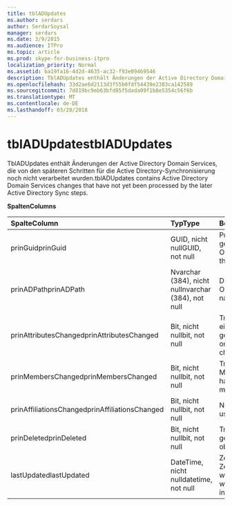 ```yaml
---
title: tblADUpdates
ms.author: serdars
author: SerdarSoysal
manager: serdars
ms.date: 3/9/2015
ms.audience: ITPro
ms.topic: article
ms.prod: skype-for-business-itpro
localization_priority: Normal
ms.assetid: ba19fa16-4d2d-4635-ac32-f93e09469546
description: TblADUpdates enthält Änderungen der Active Directory Domain Services, die von den späteren Schritten für die Active Directory-Synchronisierung noch nicht verarbeitet wurden.
ms.openlocfilehash: 33d2ae6d2113d3f55b0fdf54439e2383ca142589
ms.sourcegitcommit: 7d819bc9eb63bfd85f5dada09f1b8e5354c56f6b
ms.translationtype: MT
ms.contentlocale: de-DE
ms.lasthandoff: 03/28/2018
---
```

# <a name="tbladupdates"></a><span data-ttu-id="1c2a2-103">tblADUpdates</span><span class="sxs-lookup"><span data-stu-id="1c2a2-103">tblADUpdates</span></span>
 
<span data-ttu-id="1c2a2-104">TblADUpdates enthält Änderungen der Active Directory Domain Services, die von den späteren Schritten für die Active Directory-Synchronisierung noch nicht verarbeitet wurden.</span><span class="sxs-lookup"><span data-stu-id="1c2a2-104">tblADUpdates contains Active Directory Domain Services changes that have not yet been processed by the later Active Directory Sync steps.</span></span>
  
<span data-ttu-id="1c2a2-105">**Spalten**</span><span class="sxs-lookup"><span data-stu-id="1c2a2-105">**Columns**</span></span>

|<span data-ttu-id="1c2a2-106">**Spalte**</span><span class="sxs-lookup"><span data-stu-id="1c2a2-106">**Column**</span></span>|<span data-ttu-id="1c2a2-107">**Typ**</span><span class="sxs-lookup"><span data-stu-id="1c2a2-107">**Type**</span></span>|<span data-ttu-id="1c2a2-108">**Beschreibung**</span><span class="sxs-lookup"><span data-stu-id="1c2a2-108">**Description**</span></span>|
|:-----|:-----|:-----|
|<span data-ttu-id="1c2a2-109">prinGuid</span><span class="sxs-lookup"><span data-stu-id="1c2a2-109">prinGuid</span></span>  <br/> |<span data-ttu-id="1c2a2-110">GUID, nicht null</span><span class="sxs-lookup"><span data-stu-id="1c2a2-110">GUID, not null</span></span>  <br/> |<span data-ttu-id="1c2a2-111">Prinzipal-GUID des geänderten Objekts.</span><span class="sxs-lookup"><span data-stu-id="1c2a2-111">Principal GUID of the object that changed.</span></span>  <br/> |
|<span data-ttu-id="1c2a2-112">prinADPath</span><span class="sxs-lookup"><span data-stu-id="1c2a2-112">prinADPath</span></span>  <br/> |<span data-ttu-id="1c2a2-113">Nvarchar (384), nicht null</span><span class="sxs-lookup"><span data-stu-id="1c2a2-113">nvarchar (384), not null</span></span>  <br/> |<span data-ttu-id="1c2a2-114">Distinguished Name des Objekts.</span><span class="sxs-lookup"><span data-stu-id="1c2a2-114">Distinguished name of the object.</span></span>  <br/> |
|<span data-ttu-id="1c2a2-115">prinAttributesChanged</span><span class="sxs-lookup"><span data-stu-id="1c2a2-115">prinAttributesChanged</span></span>  <br/> |<span data-ttu-id="1c2a2-116">Bit, nicht null</span><span class="sxs-lookup"><span data-stu-id="1c2a2-116">bit, not null</span></span>  <br/> |<span data-ttu-id="1c2a2-117">True, wenn mindestens ein Attribut des Objekts geändert.</span><span class="sxs-lookup"><span data-stu-id="1c2a2-117">True if at least one attribute of the object changed.</span></span>  <br/> |
|<span data-ttu-id="1c2a2-118">prinMembersChanged</span><span class="sxs-lookup"><span data-stu-id="1c2a2-118">prinMembersChanged</span></span>  <br/> |<span data-ttu-id="1c2a2-119">Bit, nicht null</span><span class="sxs-lookup"><span data-stu-id="1c2a2-119">bit, not null</span></span>  <br/> |<span data-ttu-id="1c2a2-120">True, wenn die Mitgliedschaft geändert hat.</span><span class="sxs-lookup"><span data-stu-id="1c2a2-120">True if the membership changed.</span></span>  <br/> |
|<span data-ttu-id="1c2a2-121">prinAffiliationsChanged</span><span class="sxs-lookup"><span data-stu-id="1c2a2-121">prinAffiliationsChanged</span></span>  <br/> |<span data-ttu-id="1c2a2-122">Bit, nicht null</span><span class="sxs-lookup"><span data-stu-id="1c2a2-122">bit, not null</span></span>  <br/> |<span data-ttu-id="1c2a2-123">Nicht verwendet.</span><span class="sxs-lookup"><span data-stu-id="1c2a2-123">Not used.</span></span>  <br/> |
|<span data-ttu-id="1c2a2-124">prinDeleted</span><span class="sxs-lookup"><span data-stu-id="1c2a2-124">prinDeleted</span></span>  <br/> |<span data-ttu-id="1c2a2-125">Bit, nicht null</span><span class="sxs-lookup"><span data-stu-id="1c2a2-125">bit, not null</span></span>  <br/> |<span data-ttu-id="1c2a2-126">True, wenn das Objekt gelöscht wurde.</span><span class="sxs-lookup"><span data-stu-id="1c2a2-126">True if the object was deleted.</span></span>  <br/> |
|<span data-ttu-id="1c2a2-127">lastUpdated</span><span class="sxs-lookup"><span data-stu-id="1c2a2-127">lastUpdated</span></span>  <br/> |<span data-ttu-id="1c2a2-128">DateTime, nicht null</span><span class="sxs-lookup"><span data-stu-id="1c2a2-128">datetime, not null</span></span>  <br/> |<span data-ttu-id="1c2a2-129">Zeitstempel der, wenn die Zeile eingefügt wurde.</span><span class="sxs-lookup"><span data-stu-id="1c2a2-129">Time stamp of when the row was inserted.</span></span>  <br/> |
   

